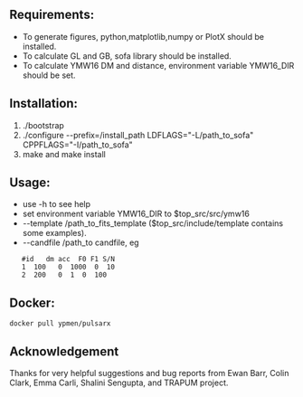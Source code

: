 ## Requirements:
- To generate figures, python,matplotlib,numpy or PlotX should be installed.
- To calculate GL and GB, sofa library should be installed.
- To calculate YMW16 DM and distance, environment variable YMW16_DIR should be set.

## Installation:
1) ./bootstrap
2) ./configure --prefix=/install\_path LDFLAGS="-L/path_to_sofa" CPPFLAGS="-I/path_to_sofa"
3) make and make install

## Usage:
- use -h to see help
- set environment variable YMW16_DIR to $top_src/src/ymw16
- --template /path_to_fits_template ($top_src/include/template contains some examples).
- --candfile /path_to candfile, eg  
```
   #id   dm acc  F0 F1 S/N  
   1  100   0  1000  0  10  
   2  200   0  1  0  100  
```
## Docker:
```
docker pull ypmen/pulsarx
```
## Acknowledgement
Thanks for very helpful suggestions and bug reports from Ewan Barr, Colin Clark, Emma Carli, Shalini Sengupta, and TRAPUM project.
